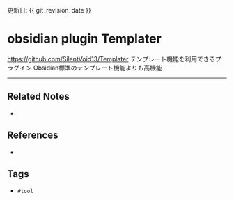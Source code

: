 更新日: {{ git_revision_date }}

# obsidian plugin Templater
https://github.com/SilentVoid13/Templater
テンプレート機能を利用できるプラグイン
Obsidian標準のテンプレート機能よりも高機能

---
## Related Notes
- 

## References
- 

## Tags
- `#tool` 